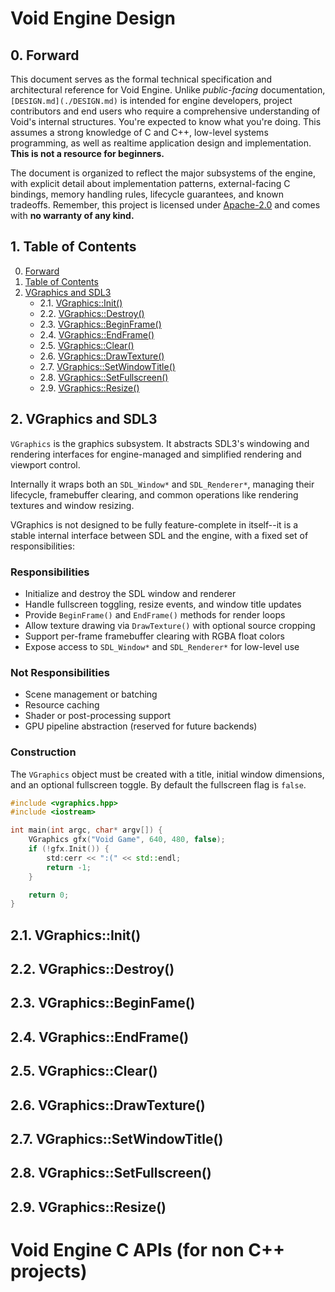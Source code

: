 # Void Engine Design

## 0. Forward

This document serves as the formal technical specification and architectural reference for Void Engine. Unlike *public-facing* documentation, `[DESIGN.md](./DESIGN.md)` is intended for engine developers, project contributors and end users who require a comprehensive understanding of Void's internal structures. You're expected to know what you're doing. This assumes a strong knowledge of C and C++, low-level systems programming, as well as realtime application design and implementation. **This is not a resource for beginners.** 

The document is organized to reflect the major subsystems of the engine, with explicit detail about implementation patterns, external-facing C bindings, memory handling rules, lifecycle guarantees, and known tradeoffs. Remember, this project is licensed under [Apache-2.0](./LICENSE) and comes with **no warranty of any kind.**

## 1. Table of Contents

0. [Forward](#forward)
1. [Table of Contents](#table-of-contents)
2. [VGraphics and SDL3](#2-vgraphics-and-sdl3)
    - 2.1. [VGraphics::Init()](#21-vgraphicsinit)
    - 2.2. [VGraphics::Destroy()](#22-vgraphicsdestroy)
    - 2.3. [VGraphics::BeginFrame()](#23-vgraphicsbeginfame)
    - 2.4. [VGraphics::EndFrame()](#24-vgraphicsendframe)
    - 2.5. [VGraphics::Clear()](#25-vgraphicsclear)
    - 2.6. [VGraphics::DrawTexture()](#26-vgraphicsdrawtexture)
    - 2.7. [VGraphics::SetWindowTitle()](#27-vgraphicssetwindowtitle)
    - 2.8. [VGraphics::SetFullscreen()](#28-vgraphicssetfullscreen)
    - 2.9. [VGraphics::Resize()](#29-vgraphicsresize)

## 2. VGraphics and SDL3

`VGraphics` is the graphics subsystem. It abstracts SDL3's windowing and rendering interfaces for engine-managed and simplified rendering and viewport control.

Internally it wraps both an `SDL_Window*` and `SDL_Renderer*`, managing their lifecycle, framebuffer clearing, and common operations like rendering textures and window resizing.

VGraphics is not designed to be fully feature-complete in itself--it is a stable internal interface between SDL and the engine, with a fixed set of responsibilities:

### Responsibilities
- Initialize and destroy the SDL window and renderer
- Handle fullscreen toggling, resize events, and window title updates
- Provide `BeginFrame()` and `EndFrame()` methods for render loops
- Allow texture drawing via `DrawTexture()` with optional source cropping
- Support per-frame framebuffer clearing with RGBA float colors
- Expose access to `SDL_Window*` and `SDL_Renderer*` for low-level use

### Not Responsibilities
- Scene management or batching
- Resource caching
- Shader or post-processing support
- GPU pipeline abstraction (reserved for future backends)

### Construction

The `VGraphics` object must be created with a title, initial window dimensions, and an optional fullscreen toggle. By default the fullscreen flag is `false`.

```cpp
#include <vgraphics.hpp>
#include <iostream>

int main(int argc, char* argv[]) {
    VGraphics gfx("Void Game", 640, 480, false);
    if (!gfx.Init()) {
        std:cerr << ":(" << std::endl;
        return -1;
    }

    return 0;
}
```

## 2.1. VGraphics::Init()

## 2.2. VGraphics::Destroy()

## 2.3. VGraphics::BeginFame()

## 2.4. VGraphics::EndFrame()

## 2.5. VGraphics::Clear()

## 2.6. VGraphics::DrawTexture()

## 2.7. VGraphics::SetWindowTitle()

## 2.8. VGraphics::SetFullscreen()

## 2.9. VGraphics::Resize()

# Void Engine C APIs (for non C++ projects)
